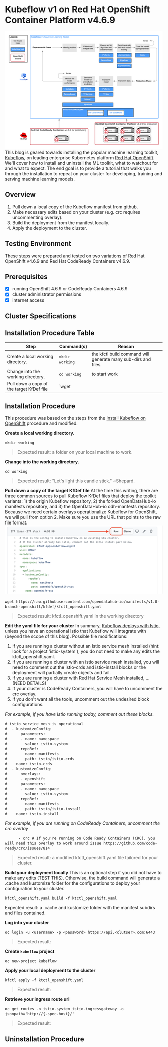 # Kubeflow v1 on Red Hat OpenShift Container Platform v4.6.9
![image](./images/kf-on-ocp.png)
This blog is geared towards installing the popular machine learning  toolkit, [Kubeflow](https://www.kubeflow.org/docs/about/kubeflow/), on leading enterprise Kubernetes platform [Red Hat OpenShift](https://www.kubeflow.org/docs/openshift/install-kubeflow/). We'll cover how to install and uninstall the ML toolkit, what to watchout for and what to expect. The end goal is to provide a tutorial that walks you through the installation to repeat on your cluster for developing, training and serving machine learning models. 

## Overview
1. Pull down a local copy of the Kubeflow manifest from github.
1. Make necessary edits based on your cluster (e.g. crc requires uncommenting overlay).
1. Build the deployment from the manifest locally.
1. Apply the deployment to the cluster.
## Testing Environment
These steps were prepared and tested on two variations of Red Hat OpenShift v4.6.9 and Red Hat CodeReady Containers v4.6.9.

## Prerequisites
- [x] running OpenShift 4.6.9 or CodeReady Containers 4.6.9
- [x] cluster administrator permissions
- [x] internet access

## Cluster Specifications

## Installation Procedure Table
|Step|Command(s)|Reason|
|-|-|-|
|Create a local working directory.|`mkdir working`|the kfctl build command will generate many sub-dirs and files.|
|Change into the working directory.|`cd working`|to start work|
|Pull down a copy of the target KfDef file|`wget 

## Installation Procedure
This procedure was based on the steps from the [Install Kubeflow on OpenShift](https://www.kubeflow.org/docs/openshift/install-kubeflow/) procedure and modified.

**Create a local working directory.**
```
mkdir working
```
> Expected result: a folder on your local machine to work.

**Change into the working directory.**
```
cd working
```
> Expected result: "Let's light this candle stick." ~Shepard.

**Pull down a copy of the target KfDef file**
At the time this writing, there are three common sources to pull Kubeflow KfDef files that deploy the toolkit variants: 1) the origin Kubeflow repository, 2) the forked OpenDataHub-io manifests repository, and 3) the OpenDataHub-io odh-manfests repository. Because we need certain overlays operationalize Kubeflow for OpenShift, we will pull from option 2. Make sure you use the URL that points to the raw file format. 
![image](./images/github-raw.png)
```
wget https://raw.githubusercontent.com/opendatahub-io/manifests/v1.0-branch-openshift/kfdef/kfctl_openshift.yaml
```
> Expected result: kfctl_openshift.yaml in the working directory

**Edit the yaml file for your cluster**
In summary, [Kubeflow deploys with Istio](https://www.kubeflow.org/docs/other-guides/istio-in-kubeflow/), unless you have an operational Istio that Kubeflow will integrate with (beyond the scope of this blog). Possible file modifications:
1. If you are running a cluster without an Istio service mesh installed (hint: look for a project 'istio-system'), you do not need to make any edits the kfctl_openshift.yaml. 
1. If you are running a cluster with an istio service mesh installed, you will need to comment out the istio-crds and istio-install blocks or the deployment will partially create objects and fail. 
1. If you are running a cluster with Red Hat Service Mesh installed, ...(NEED DETAILS)
1. If your cluster is CodeReady Containers, you will have to uncomment the crc overlay.
1. If you don't want all the tools, uncomment out the undesired block configurations.

*For example, if you have Istio running today, comment out these blocks.*
```
# istio service mesh is operational
#  - kustomizeConfig:
#      parameters:
#      - name: namespace
#        value: istio-system
#      repoRef:
#        name: manifests
#        path: istio/istio-crds
#    name: istio-crds
#  - kustomizeConfig:
#      overlays:
#      - openshift
#      parameters:
#      - name: namespace
#        value: istio-system
#      repoRef:
#        name: manifests
#        path: istio/istio-install
#    name: istio-install
```

*For example, if you are running on CodeReady Containers, uncomment the crc overlay*
```
      - crc # If you're running on Code Ready Containers (CRC), you will need this overlay to work around issue https://github.com/code-ready/crc/issues/814
```
>Expected result: a modified kfctl_openshift.yaml file tailored for your cluster.

**Build your deployment locally**
This is an optional step if you did not have to make any edits (TEST THIS). Otherwise, the build command will generate a .cache and kustomize folder for the configurations to deploy your configuration to your cluster.
```
kfctl_openshift.yaml build -f ktctl_openshift.yaml
```
Expected result: a .cache and kustomize folder with the manifest subdirs and files contained.

**Log into your cluster**
```
oc login -u <username> -p <password> https://api.<clutser>.com:6443
```
>Expected result: 

**Create `kubeflow` project**
```
oc new-project kubeflow
```

**Apply your local deployment to the cluster**
```
kfctl apply -f ktctl_openshift.yaml
```
>Expected result:

**Retrieve your ingress route url**
```
oc get routes -n istio-system istio-ingressgateway -o jsonpath='http://{.spec.host}/'
```
>Expected result:

## Uninstallation Procedure